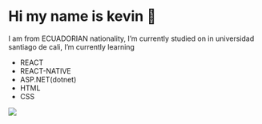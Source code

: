 # Hi my name is kevin 👋
I am from ECUADORIAN nationality, I’m currently studied on in universidad santiago de cali, 
I’m currently learning 

* REACT
* REACT-NATIVE
* ASP.NET(dotnet)
* HTML
* CSS

![](kevins29/icono.kevin.png)
<!--
**kevins29/kevins29** is a ✨ _special_ ✨ repository because its `README.md` (this file) appears on your GitHub profile.

Here are some ideas to get you started:

- 🔭 I’m currently working on ...
- 🌱 I’m currently learning ...
- 👯 I’m looking to collaborate on ...
- 🤔 I’m looking for help with ...
- 💬 Ask me about ...
- 📫 How to reach me: ...
- 😄 Pronouns: ...
- ⚡ Fun fact: ...
-->
